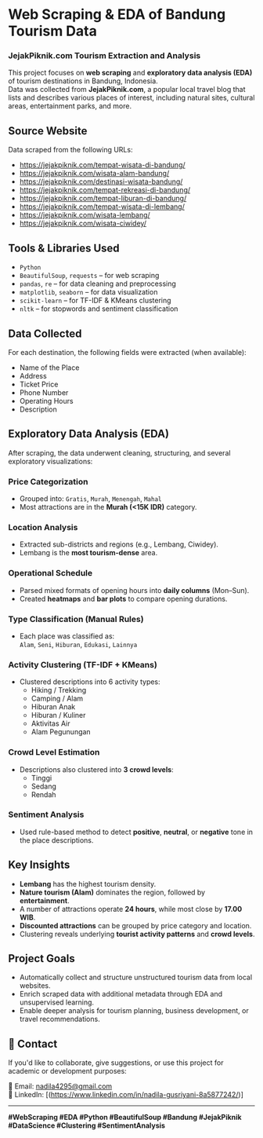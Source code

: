 # Web Scraping & EDA of Bandung Tourism Data  
### JejakPiknik.com Tourism Extraction and Analysis

This project focuses on **web scraping** and **exploratory data analysis (EDA)** of tourism destinations in Bandung, Indonesia.  
Data was collected from **JejakPiknik.com**, a popular local travel blog that lists and describes various places of interest, including natural sites, cultural areas, entertainment parks, and more.

## Source Website

Data scraped from the following URLs:

- https://jejakpiknik.com/tempat-wisata-di-bandung/
- https://jejakpiknik.com/wisata-alam-bandung/
- https://jejakpiknik.com/destinasi-wisata-bandung/
- https://jejakpiknik.com/tempat-rekreasi-di-bandung/
- https://jejakpiknik.com/tempat-liburan-di-bandung/
- https://jejakpiknik.com/tempat-wisata-di-lembang/
- https://jejakpiknik.com/wisata-lembang/
- https://jejakpiknik.com/wisata-ciwidey/

## Tools & Libraries Used

- `Python`
- `BeautifulSoup`, `requests` – for web scraping
- `pandas`, `re` – for data cleaning and preprocessing
- `matplotlib`, `seaborn` – for data visualization
- `scikit-learn` – for TF-IDF & KMeans clustering
- `nltk` – for stopwords and sentiment classification

## Data Collected

For each destination, the following fields were extracted (when available):
- Name of the Place
- Address
- Ticket Price
- Phone Number
- Operating Hours
- Description

## Exploratory Data Analysis (EDA)

After scraping, the data underwent cleaning, structuring, and several exploratory visualizations:

### Price Categorization
- Grouped into: `Gratis`, `Murah`, `Menengah`, `Mahal`
- Most attractions are in the **Murah (<15K IDR)** category.

### Location Analysis
- Extracted sub-districts and regions (e.g., Lembang, Ciwidey).
- Lembang is the **most tourism-dense** area.

### Operational Schedule
- Parsed mixed formats of opening hours into **daily columns** (Mon–Sun).
- Created **heatmaps** and **bar plots** to compare opening durations.

### Type Classification (Manual Rules)
- Each place was classified as:  
  `Alam`, `Seni`, `Hiburan`, `Edukasi`, `Lainnya`

### Activity Clustering (TF-IDF + KMeans)
- Clustered descriptions into 6 activity types:
  - Hiking / Trekking
  - Camping / Alam
  - Hiburan Anak
  - Hiburan / Kuliner
  - Aktivitas Air
  - Alam Pegunungan

### Crowd Level Estimation
- Descriptions also clustered into **3 crowd levels**:
  - Tinggi
  - Sedang
  - Rendah

### Sentiment Analysis
- Used rule-based method to detect **positive**, **neutral**, or **negative** tone in the place descriptions.
  
## Key Insights

- **Lembang** has the highest tourism density.
- **Nature tourism (Alam)** dominates the region, followed by **entertainment**.
- A number of attractions operate **24 hours**, while most close by **17.00 WIB**.
- **Discounted attractions** can be grouped by price category and location.
- Clustering reveals underlying **tourist activity patterns** and **crowd levels**.

## Project Goals

- Automatically collect and structure unstructured tourism data from local websites.
- Enrich scraped data with additional metadata through EDA and unsupervised learning.
- Enable deeper analysis for tourism planning, business development, or travel recommendations.

## 🙋 Contact

If you'd like to collaborate, give suggestions, or use this project for academic or development purposes:

📧 Email: nadila4295@gmail.com  
🔗 LinkedIn: [(https://www.linkedin.com/in/nadila-gusriyani-8a5877242/)]

---

**#WebScraping #EDA #Python #BeautifulSoup #Bandung #JejakPiknik #DataScience #Clustering #SentimentAnalysis**
